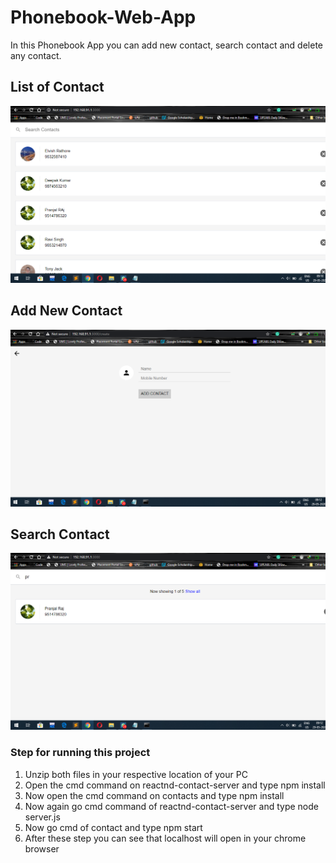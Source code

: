 # Phonebook-Web-App
In this Phonebook App you can add new contact, search contact and delete any contact.

## List of Contact
![](https://github.com/Pranjalraj0046/Phonebook-Web-App/blob/master/Image/List%20of%20Contact.png)

## Add New Contact
![](https://github.com/Pranjalraj0046/Phonebook-Web-App/blob/master/Image/Add%20Contact.png)

## Search Contact
![](https://github.com/Pranjalraj0046/Phonebook-Web-App/blob/master/Image/Search%20Contact.png)

### Step for running this project
1. Unzip both files in your respective location of your PC
2. Open the cmd command on reactnd-contact-server and type npm install
3. Now open the cmd command on contacts and type npm install
4. Now again go cmd command of reactnd-contact-server and type node server.js
5. Now go cmd of contact and type npm start
6. After these step you can see that localhost will open in your chrome browser
